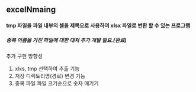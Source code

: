 ## excelNmaing

#### tmp 파일을 파일 내부의 셀을 제목으로 사용하여 xlsx 파일로 변환 할 수 있는 프로그램


##### 중복 이름을 가진 파일에 대한 대처 추가 개발 필요.(완료)

추가 구현 방향성
1. xlxs, tmp 선택하여 추출 기능
2. 저장 디렉토리명(경로) 변경 기능
3. 중복 파일 파일 크기순으로 숫자 매기기